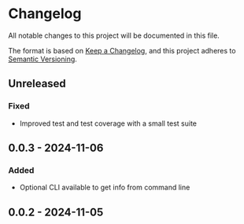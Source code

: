 # Changelog

All notable changes to this project will be documented in this file.

The format is based on [Keep a Changelog](https://keepachangelog.com/en/1.0.0/), and this project adheres to [Semantic Versioning](https://semver.org/spec/v2.0.0.html).

## Unreleased
### Fixed
- Improved test and test coverage with a small test suite

## 0.0.3 - 2024-11-06
### Added
- Optional CLI available to get info from command line

## 0.0.2 - 2024-11-05
